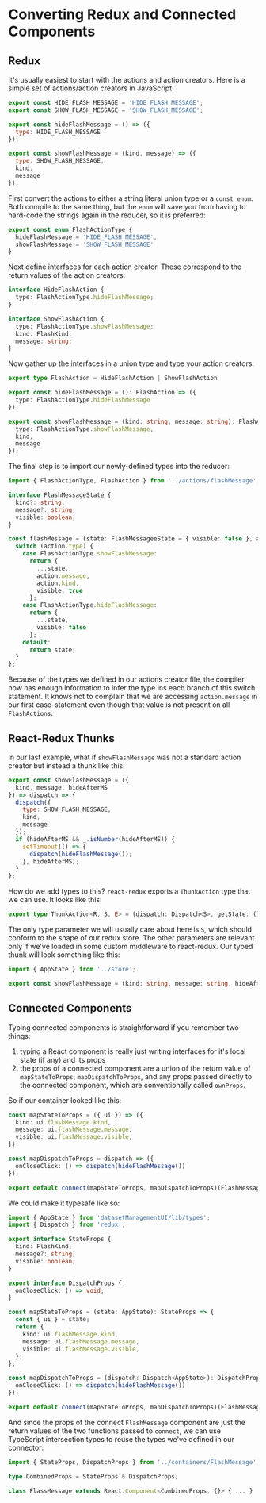 # Converting Redux and Connected Components

## Redux

It's usually easiest to start with the actions and action creators.  Here is a simple set of actions/action creators in JavaScript:

```javascript
export const HIDE_FLASH_MESSAGE = 'HIDE_FLASH_MESSAGE';
export const SHOW_FLASH_MESSAGE = 'SHOW_FLASH_MESSAGE';

export const hideFlashMessage = () => ({
  type: HIDE_FLASH_MESSAGE
});

export const showFlashMessage = (kind, message) => ({
  type: SHOW_FLASH_MESSAGE,
  kind,
  message
});
```

First convert the actions to either a string literal union type or a  `const enum`. Both compile to the same thing, but the `enum` will save you from having to hard-code the strings again in the reducer, so it is preferred:

```typescript
export const enum FlashActionType {
  hideFlashMessage = 'HIDE_FLASH_MESSAGE',
  showFlashMessage = 'SHOW_FLASH_MESSAGE'
}
```

Next define interfaces for each action creator. These correspond to the return values of the action creators:

```typescript
interface HideFlashAction {
  type: FlashActionType.hideFlashMessage;
}

interface ShowFlashAction {
  type: FlashActionType.showFlashMessage;
  kind: FlashKind;
  message: string;
}
```

Now gather up the interfaces in a union type and type your action creators:

```typescript
export type FlashAction = HideFlashAction | ShowFlashAction

export const hideFlashMessage = (): FlashAction => ({
  type: FlashActionType.hideFlashMessage
});

export const showFlashMessage = (kind: string, message: string): FlashAction => ({
  type: FlashActionType.showFlashMessage,
  kind,
  message
});
```

The final step is to import our newly-defined types into the reducer:

```typescript
import { FlashActionType, FlashAction } from '../actions/flashMessage';

interface FlashMessageState {
  kind?: string;
  message?: string;
  visible: boolean;  
}

const flashMessage = (state: FlashMessageeState = { visible: false }, action: FlashAction): FlashMessageState => {
  switch (action.type) {
    case FlashActionType.showFlashMessage:
      return {
        ...state,
        action.message,
        action.kind,
        visible: true
      };
    case FlashActionType.hideFlashMessage:
      return {
        ...state,
        visible: false
      };
    default:
      return state;
  }
};

```

Because of the types we defined in our actions creator file, the compiler now has enough information to infer the type ins each branch of this switch statement. It knows not to complain that we are accessing `action.message` in our first case-statement even though that value is not present on all `FlashActions`.  

## React-Redux Thunks

In our last example, what if  `showFlashMessage` was not a standard action creator but instead a thunk like this:

```javascript
export const showFlashMessage = ({
  kind, message, hideAfterMS
}) => dispatch => {
  dispatch({
    type: SHOW_FLASH_MESSAGE,
    kind,
    message
  });
  if (hideAfterMS && _.isNumber(hideAfterMS)) {
    setTimeout(() => {
      dispatch(hideFlashMessage());
    }, hideAfterMS);
  }
};
```

How do we add types to this? `react-redux` exports a `ThunkAction` type that we can use. It looks like this:

```typescript
export type ThunkAction<R, S, E> = (dispatch: Dispatch<S>, getState: () => S, extraArgument: E) => R;
```

The only type parameter we will usually care about here is `S`, which should conform to the shape of our redux store. The other parameters are relevant only if we've loaded in some custom middleware to react-redux. Our typed thunk will look something like this:

```typescript
import { AppState } from '../store';

export const showFlashMessage = (kind: string, message: string, hideAfterMS?: number): ThunkAction<void, AppState, void> => dispatch => { ... }
```



## Connected Components

Typing connected components is straightforward if you remember two things:

1. typing a React component is really just writing interfaces for it's local state (if any) and its props
2. the props of a connected component are a union of the return value of `mapStateToProps`, `mapDispatchToProps`, and any props passed directly to the connected component, which are conventionally called `ownProps`.

So if our container looked like this:

```typescript
const mapStateToProps = ({ ui }) => ({
  kind: ui.flashMessage.kind,
  message: ui.flashMessage.message,
  visible: ui.flashMessage.visible,
});

const mapDispatchToProps = dispatch => ({
  onCloseClick: () => dispatch(hideFlashMessage())
});

export default connect(mapStateToProps, mapDispatchToProps)(FlashMessage);
```

We could make it typesafe like so:

```typescript
import { AppState } from 'datasetManagementUI/lib/types';
import { Dispatch } from 'redux';

export interface StateProps {
  kind: FlashKind;
  message?: string;
  visible: boolean;
}

export interface DispatchProps {
  onCloseClick: () => void;
}

const mapStateToProps = (state: AppState): StateProps => {
  const { ui } = state;
  return {
    kind: ui.flashMessage.kind,
    message: ui.flashMessage.message,
    visible: ui.flashMessage.visible,
  };
};

const mapDispatchToProps = (dispatch: Dispatch<AppState>): DispatchProps => ({
  onCloseClick: () => dispatch(hideFlashMessage())
});

export default connect(mapStateToProps, mapDispatchToProps)(FlashMessage);
```

And since the props of the connect  `FlashMessage` component are just the return values of the two functions passed to `connect`, we can use TypeScript intersection types to reuse the types we've defined in our connector:

```typescript
import { StateProps, DispatchProps } from '../containers/FlashMessage';

type CombinedProps = StateProps & DispatchProps;

class FlassMessage extends React.Component<CombinedProps, {}> { ... }
```
